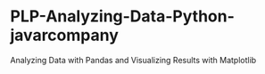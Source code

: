 # PLP-Analyzing-Data-Python-javarcompany
Analyzing Data with Pandas and Visualizing Results with Matplotlib
